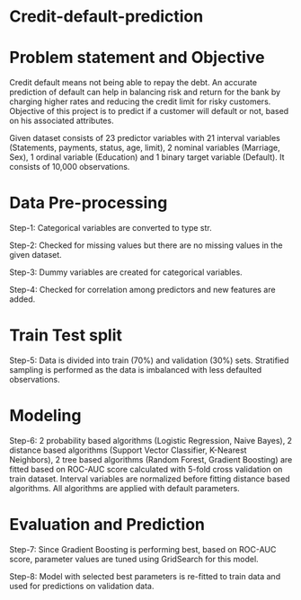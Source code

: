 # Credit-default-prediction
# Problem statement and Objective
Credit default means not being able to repay the debt. An accurate prediction of default can help in balancing risk and return for the bank by charging higher rates and reducing the credit limit for risky customers. Objective of this project is to predict if a customer will default or not, based on his associated attributes.

Given dataset consists of 23 predictor variables with 21 interval variables (Statements, payments, status, age, limit), 2 nominal variables (Marriage, Sex), 1 ordinal variable (Education) and 1 binary target variable (Default). It consists of 10,000 observations.

# Data Pre-processing
Step-1: Categorical variables are converted to type str.

Step-2: Checked for missing values but there are no missing values in the given dataset.

Step-3: Dummy variables are created for categorical variables.

Step-4: Checked for correlation among predictors and new features are added.

# Train Test split
Step-5: Data is divided into train (70%) and validation (30%) sets. Stratified sampling is performed as the data is imbalanced with less defaulted observations.

# Modeling
Step-6: 2 probability based algorithms (Logistic Regression, Naive Bayes), 2 distance based algorithms (Support Vector Classifier, K-Nearest Neighbors), 2 tree based algorithms (Random Forest, Gradient Boosting) are fitted based on ROC-AUC score calculated with 5-fold cross validation on train dataset. Interval variables are normalized before fitting distance based algorithms. All algorithms are applied with default parameters.

# Evaluation and Prediction
Step-7: Since Gradient Boosting is performing best, based on ROC-AUC score, parameter values are tuned using GridSearch for this model.

Step-8: Model with selected best parameters is re-fitted to train data and used for predictions on validation data.
